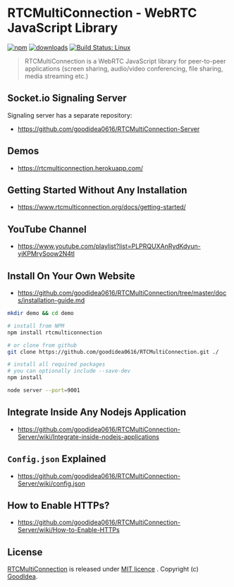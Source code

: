 # RTCMultiConnection - WebRTC JavaScript Library

[![npm](https://img.shields.io/npm/v/rtcmulticonnection.svg)](https://npmjs.org/package/rtcmulticonnection) [![downloads](https://img.shields.io/npm/dm/rtcmulticonnection.svg)](https://npmjs.org/package/rtcmulticonnection) [![Build Status: Linux](https://travis-ci.org/goodidea0616/RTCMultiConnection.png?branch=master)](https://travis-ci.org/goodidea0616/RTCMultiConnection)

> RTCMultiConnection is a WebRTC JavaScript library for peer-to-peer applications (screen sharing, audio/video conferencing, file sharing, media streaming etc.)

## Socket.io Signaling Server

Signaling server has a separate repository:

* https://github.com/goodidea0616/RTCMultiConnection-Server

## Demos

* https://rtcmulticonnection.herokuapp.com/

## Getting Started Without Any Installation

* https://www.rtcmulticonnection.org/docs/getting-started/

## YouTube Channel

* https://www.youtube.com/playlist?list=PLPRQUXAnRydKdyun-vjKPMrySoow2N4tl

## Install On Your Own Website

* https://github.com/goodidea0616/RTCMultiConnection/tree/master/docs/installation-guide.md

```sh
mkdir demo && cd demo

# install from NPM
npm install rtcmulticonnection

# or clone from github
git clone https://github.com/goodidea0616/RTCMultiConnection.git ./

# install all required packages
# you can optionally include --save-dev
npm install

node server --port=9001
```

## Integrate Inside Any Nodejs Application

* https://github.com/goodidea0616/RTCMultiConnection-Server/wiki/Integrate-inside-nodejs-applications

## `Config.json` Explained

* https://github.com/goodidea0616/RTCMultiConnection-Server/wiki/config.json

## How to Enable HTTPs?

* https://github.com/goodidea0616/RTCMultiConnection-Server/wiki/How-to-Enable-HTTPs

## License

[RTCMultiConnection](https://github.com/goodidea0616/RTCMultiConnection) is released under [MIT licence](https://github.com/goodidea0616/RTCMultiConnection/blob/master/LICENSE.md) . Copyright (c) [GoodIdea](https://MuazKhan.com/).
